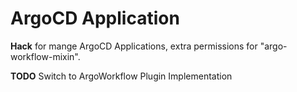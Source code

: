 # ArgoCD Application

**Hack** for mange ArgoCD Applications, extra permissions for "argo-workflow-mixin".


**TODO** Switch to ArgoWorkflow Plugin Implementation
